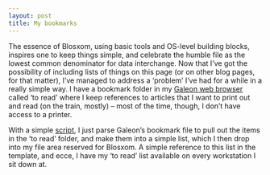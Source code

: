```yaml
---
layout: post
title: My bookmarks
---
```



The essence of Blosxom, using basic tools and OS-level building blocks, inspires one to keep things simple, and celebrate the humble file as the lowest common denominator for data interchange. Now that I’ve got the possibility of including lists of things on this page (or on other blog pages, for that matter), I’ve managed to address a ‘problem’ I’ve had for a while in a really simple way. I have a bookmark folder in my [Galeon web browser](http://galeon.sourceforge.net/) called ‘to read’ where I keep references to articles that I want to print out and read (on the train, mostly) – most of the time, though, I don’t have access to a printer.

With a simple [script](http://www.pipetree.com/~dj/galeon.pl), I just parse Galeon’s bookmark file to pull out the items in the ‘to read’ folder, and make them into a simple list, which I then drop into my file area reserved for Blosxom. A simple reference to this list in the template, and ecce, I have my ‘to read’ list available on every workstation I sit down at.


